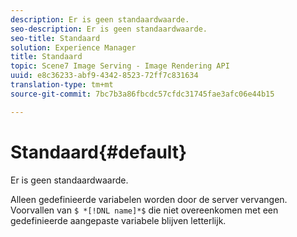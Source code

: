 ```yaml
---
description: Er is geen standaardwaarde.
seo-description: Er is geen standaardwaarde.
seo-title: Standaard
solution: Experience Manager
title: Standaard
topic: Scene7 Image Serving - Image Rendering API
uuid: e8c36233-abf9-4342-8523-72ff7c831634
translation-type: tm+mt
source-git-commit: 7bc7b3a86fbcdc57cfdc31745fae3afc06e44b15

---
```



# Standaard{#default}

Er is geen standaardwaarde.

Alleen gedefinieerde variabelen worden door de server vervangen. Voorvallen van `$ *[!DNL name]*$` die niet overeenkomen met een gedefinieerde aangepaste variabele blijven letterlijk.
